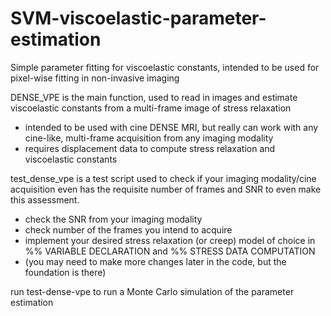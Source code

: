 # SVM-viscoelastic-parameter-estimation
Simple parameter fitting for viscoelastic constants, intended to be used for pixel-wise fitting in non-invasive imaging

DENSE_VPE is the main function, used to read in images and estimate viscoelastic constants from a multi-frame image of stress relaxation
- intended to be used with cine DENSE MRI, but really can work with any cine-like, multi-frame acquisition from any imaging modality
- requires displacement data to compute stress relaxation and viscoelastic constants

test_dense_vpe is a test script used to check if your imaging modality/cine acquisition even has the requisite number of frames and SNR to even make this assessment.
- check the SNR from your imaging modality
- check number of the frames you intend to acquire
- implement your desired stress relaxation (or creep) model of choice in %% VARIABLE DECLARATION and %% STRESS DATA COMPUTATION
- (you may need to make more changes later in the code, but the foundation is there)

run test-dense-vpe to run a Monte Carlo simulation of the parameter estimation
